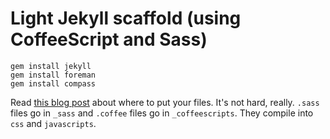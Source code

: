 # Light Jekyll scaffold (using CoffeeScript and Sass)

    gem install jekyll
    gem install foreman
    gem install compass

Read [this blog post](http://kapteijns.org/2014/03/31/jekyll-sass-coffeescript.html) about where to put your files. It's not hard, really. `.sass` files go in `_sass` and `.coffee` files go in `_coffeescripts`. They compile into `css` and `javascripts`.